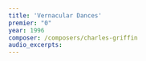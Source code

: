 ```yaml
---
title: 'Vernacular Dances'
premier: "0"
year: 1996
composer: /composers/charles-griffin
audio_excerpts: 
---
```

